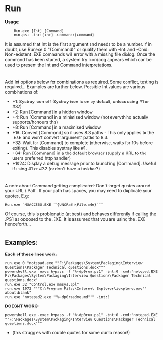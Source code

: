 # Run

**Usage:**
```
    Run.exe [Int] [Command]
    Run.ps1 -int:[Int] -Command:[Command]
```
It is assumed that Int is the first argument and needs to be a number.  If in doubt, use Runexe 0 "{Command}" or qualify them with -Int: and -Cmd:
Non-existent .EXE commands will error with a missing file dialog.
Once the command has been started, a system try icon/cog appears which can be used to present the Int and Command interpretations.

#

Add Int options below for combinations as required.  Some conflict, testing is required...  Examples are further below.
Possible Int values are various combinations of:
 - +1: Systray icon off (Systray icon is on by default, unless using #1 or #32)
 - +2: Run [Command] in a hidden window
 - +4: Run [Command] in a minimised window (not everything actually supports/honours this)
 - +8: Run [Command] in a maximised window
 - +16: Convert [Command] so it uses 8.3 paths - This only applies to the .EXE and won't convert 'argument' paths to 8.3.
 - +32: Wait for [Command] to complete (otherwise, waits for 10s before exiting).  This disables systray like #1.
 - +64: Run [Command] in a the default browser (supply a URL to the users preferred http handler)
 - +1024: Display a debug message prior to launching [Command].  Useful if using #1 or #32 (or don't have a taskbar?)

#

A note about Command getting complicated:
Don't forget quotes around your URL / Path. If your path has spaces, you may need to duplicate your quotes, E.g:
```
Run.exe "MSACCESS.EXE ""{UNCPath\File.mde}"""
```
Of course, this is problematic (at best) and behaves differently if calling the .PS1 as opposed to the .EXE.  It is assumed that you are using the .EXE henceforth...

#

## Examples:
**Each of these lines work:**
```
run.exe 0 "notepad.exe ""F:\Packages\System\Packaging\Interview Questions\Packager Technical questions.docx"""
powershell.exe -exec bypass -f "%~dp0run.ps1" -int:0 -cmd:"notepad.EXE F:\Packages\System\Packaging\Interview Questions\Packager Technical questions.docx"
run.exe 32 "Control.exe mmsys.cpl"
run.exe 1072 """C:\Program Files\Internet Explorer\iexplore.exe"" about:blank"
run.exe "notepad2.exe ""%~dp0readme.md""" -int:0
```
**DOESNT WORK:**
```
powershell.exe -exec bypass -f "%~dp0run.ps1" -int:0 -cmd:"notepad.EXE ""F:\Packages\System\Packaging\Interview Questions\Packager Technical questions.docx"""
```
- (this struggles with double quotes for some dumb reason!)
